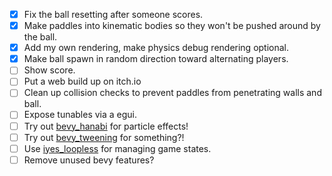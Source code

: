 * [x] Fix the ball resetting after someone scores.
* [x] Make paddles into kinematic bodies so they won't be pushed around by the ball.
* [x] Add my own rendering, make physics debug rendering optional.
* [x] Make ball spawn in random direction toward alternating players.
* [ ] Show score.
* [ ] Put a web build up on itch.io
* [ ] Clean up collision checks to prevent paddles from penetrating walls and ball.
* [ ] Expose tunables via a egui.
* [ ] Try out [bevy_hanabi](https://lib.rs/bevy_hanabi/) for particle effects!
* [ ] Try out [bevy_tweening](https://lib.rs/bevy_tweening/) for something?!
* [ ] Use [iyes_loopless](https://lib.rs/iyes_loopless) for managing game states.
* [ ] Remove unused bevy features?
